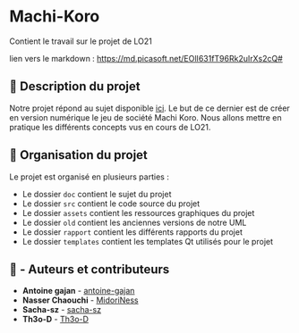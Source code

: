 # Machi-Koro
Contient le travail sur le projet de LO21

lien vers le markdown : https://md.picasoft.net/EOlI631fT96Rk2uIrXs2cQ#

## :notebook_with_decorative_cover: Description du projet
Notre projet répond au sujet disponible [ici](./doc/Sujet%20du%20projet.pdf).
Le but de ce dernier est de créer en version numérique le jeu de société Machi Koro.
Nous allons mettre en pratique les différents concepts vus en cours de LO21.


## :art: Organisation du projet
Le projet est organisé en plusieurs parties :
- Le dossier `doc` contient le sujet du projet
- Le dossier `src` contient le code source du projet
- Le dossier `assets` contient les ressources graphiques du projet
- Le dossier `old` contient les anciennes versions de notre UML
- Le dossier `rapport` contient les différents rapports du projet
- Le dossier `templates` contient les templates Qt utilisés pour le projet

## :notebook_with_decorative_cover: - Auteurs et contributeurs

-  **Antoine gajan**  - [antoine-gajan](https://github.com/antoine-gajan/)
-  **Nasser Chaouchi**  - [MidoriNess](https://github.com/MidoriNess)
-  **Sacha-sz** - [sacha-sz](https://github.com/sacha-sz/)
-  **Th3o-D**  - [Th3o-D](https://github.com/Th3o-D/)
